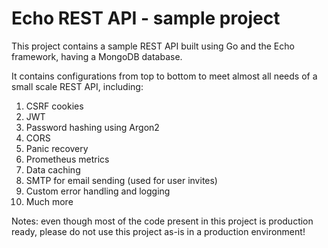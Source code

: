 # Echo REST API - sample project

This project contains a sample REST API built using Go and the Echo framework,
having a MongoDB database.

It contains configurations from top to bottom to meet almost all needs of a small scale REST API,
including:
1. CSRF cookies
2. JWT
3. Password hashing using Argon2
4. CORS
5. Panic recovery
6. Prometheus metrics
7. Data caching
8. SMTP for email sending (used for user invites)
9. Custom error handling and logging
10. Much more

Notes: even though most of the code present in this project is production ready,
please do not use this project as-is in a production environment!
